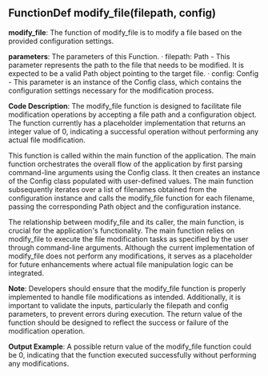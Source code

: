 ## FunctionDef modify_file(filepath, config)
**modify_file**: The function of modify_file is to modify a file based on the provided configuration settings.

**parameters**: The parameters of this Function.
· filepath: Path - This parameter represents the path to the file that needs to be modified. It is expected to be a valid Path object pointing to the target file.
· config: Config - This parameter is an instance of the Config class, which contains the configuration settings necessary for the modification process.

**Code Description**: The modify_file function is designed to facilitate file modification operations by accepting a file path and a configuration object. The function currently has a placeholder implementation that returns an integer value of 0, indicating a successful operation without performing any actual file modification. 

This function is called within the main function of the application. The main function orchestrates the overall flow of the application by first parsing command-line arguments using the Config class. It then creates an instance of the Config class populated with user-defined values. The main function subsequently iterates over a list of filenames obtained from the configuration instance and calls the modify_file function for each filename, passing the corresponding Path object and the configuration instance.

The relationship between modify_file and its caller, the main function, is crucial for the application's functionality. The main function relies on modify_file to execute the file modification tasks as specified by the user through command-line arguments. Although the current implementation of modify_file does not perform any modifications, it serves as a placeholder for future enhancements where actual file manipulation logic can be integrated.

**Note**: Developers should ensure that the modify_file function is properly implemented to handle file modifications as intended. Additionally, it is important to validate the inputs, particularly the filepath and config parameters, to prevent errors during execution. The return value of the function should be designed to reflect the success or failure of the modification operation.

**Output Example**: A possible return value of the modify_file function could be 0, indicating that the function executed successfully without performing any modifications.

